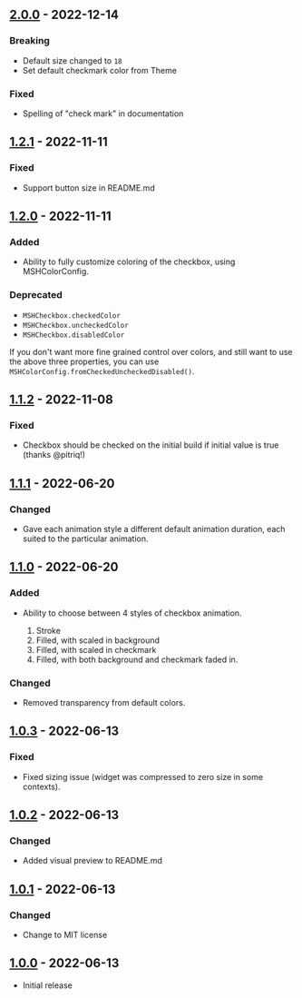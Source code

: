 ## [2.0.0] - 2022-12-14

### Breaking

* Default size changed to `18`
* Set default checkmark color from Theme

### Fixed

* Spelling of "check mark" in documentation

## [1.2.1] - 2022-11-11

### Fixed

* Support button size in README.md

## [1.2.0] - 2022-11-11

### Added

* Ability to fully customize coloring of the checkbox, using MSHColorConfig.

### Deprecated

* `MSHCheckbox.checkedColor`
* `MSHCheckbox.uncheckedColor`
* `MSHCheckbox.disabledColor`

If you don't want more fine grained control over colors, and still want
to use the above three properties, you can use `MSHColorConfig.fromCheckedUncheckedDisabled()`.

## [1.1.2] - 2022-11-08

### Fixed

* Checkbox should be checked on the initial build if initial value is true (thanks @pitriq!)

## [1.1.1] - 2022-06-20

### Changed

* Gave each animation style a different default animation duration, each suited to the particular animation.

## [1.1.0] - 2022-06-20

### Added

* Ability to choose between 4 styles of checkbox animation.

  1. Stroke
  2. Filled, with scaled in background
  3. Filled, with scaled in checkmark
  4. Filled, with both background and checkmark faded in.

### Changed

* Removed transparency from default colors.

## [1.0.3] - 2022-06-13

### Fixed

* Fixed sizing issue (widget was compressed to zero size in some contexts).

## [1.0.2] - 2022-06-13

### Changed

* Added visual preview to README.md

## [1.0.1] - 2022-06-13

### Changed

* Change to MIT license

## [1.0.0] - 2022-06-13

* Initial release

[2.0.0]: https://github.com/HornMichaelS/msh_checkbox/compare/1.2.1...2.0.0
[1.2.1]: https://github.com/HornMichaelS/msh_checkbox/compare/1.2.0...1.2.1
[1.2.0]: https://github.com/HornMichaelS/msh_checkbox/compare/1.1.2...1.2.0
[1.1.2]: https://github.com/HornMichaelS/msh_checkbox/compare/1.1.1...1.1.2
[1.1.1]: https://github.com/HornMichaelS/msh_checkbox/compare/1.1.0...1.1.1
[1.1.0]: https://github.com/HornMichaelS/msh_checkbox/compare/1.0.3...1.1.0
[1.0.3]: https://github.com/HornMichaelS/msh_checkbox/compare/1.0.2...1.0.3
[1.0.2]: https://github.com/HornMichaelS/msh_checkbox/compare/1.0.1...1.0.2
[1.0.1]: https://github.com/HornMichaelS/msh_checkbox/compare/1.0.0...1.0.1
[1.0.0]: https://github.com/HornMichaelS/msh_checkbox/releases/tag/1.0.0
